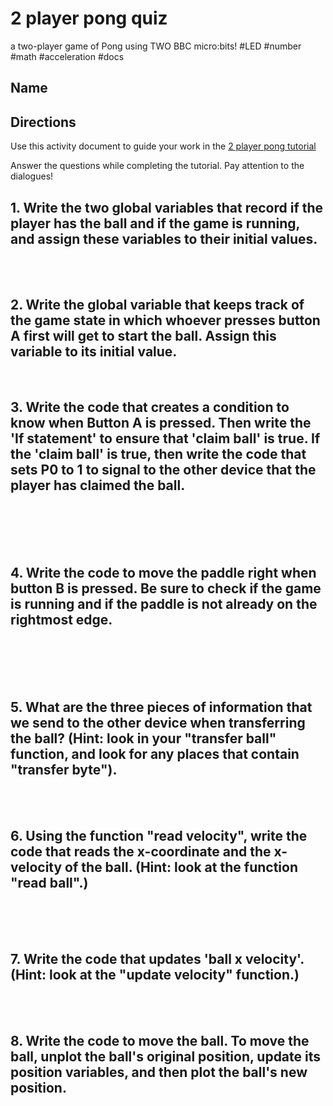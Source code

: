# 2 player pong quiz

a two-player game of Pong using TWO BBC micro:bits! #LED #number #math #acceleration #docs

## Name

## Directions

Use this activity document to guide your work in the [2 player pong tutorial](/microbit/lessons/2-player-pong/tutorial)

Answer the questions while completing the tutorial. Pay attention to the dialogues!

## 1. Write the two global variables that record if the player has the ball and if the game is running, and assign these variables to their initial values.

<br/>

<br/>

## 2. Write the global variable that keeps track of the game state in which whoever presses button A first will get to start the ball. Assign this variable to its initial value.

<br/>

## 3. Write the code that creates a condition to know when Button A is pressed. Then write the 'If statement' to ensure that 'claim ball' is true. If the 'claim ball' is true, then write the code that sets P0 to 1 to signal to the other device that the player has claimed the ball.

<br/>

<br/>

<br/>

<br/>

## 4. Write the code to move the paddle right when button B is pressed. Be sure to check if the game is running and if the paddle is not already on the rightmost edge. 

<br/>

<br/>

<br/>

<br/>

## 5. What are the three pieces of information that we send to the other device when transferring the ball? (Hint: look in your "transfer ball" function, and look for any places that contain "transfer byte").

<br/>

<br/>

## 6. Using the function "read velocity", write the code that reads the x-coordinate and the x-velocity of the ball. (Hint: look at the function "read ball".)

<br/>

<br/>

<br/>

## 7. Write the code that updates 'ball x velocity'. (Hint: look at the "update velocity" function.)

<br/>

<br/>

## 8. Write the code to move the ball. To move the ball, unplot the ball's original position, update its position variables, and then plot the ball's new position.

<br/>

<br/>

<br/>


